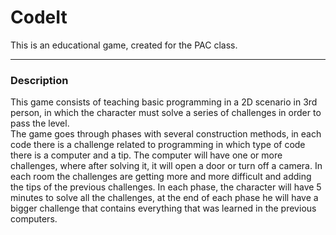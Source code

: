 # CodeIt
This is an educational game, created for the PAC class.

---

### Description
This game consists of teaching basic programming in a 2D scenario in 3rd person, in which the character must solve a series of challenges in order to pass the level.<br>
The game goes through phases with several construction methods, in each code there is a challenge related to programming in which type of code there is a computer and a tip.
The computer will have one or more challenges, where after solving it, it will open a door or turn off a camera. In each room the challenges are getting more and more difficult and adding the tips of the previous challenges. In each phase, the character will have 5 minutes to solve all the challenges, at the end of each phase he will have a bigger challenge that contains everything that was learned in the previous computers.
